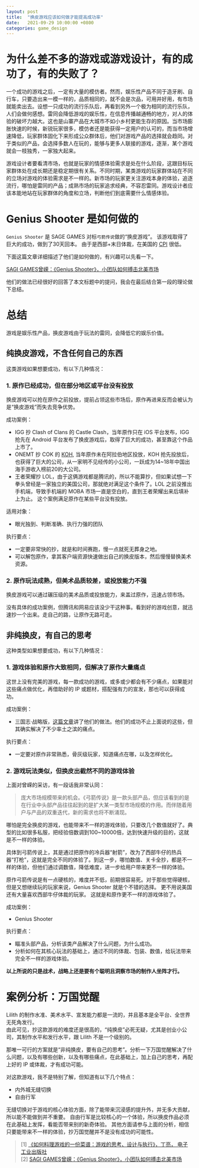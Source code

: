 ```yaml
---
layout: post
title:  "换皮游戏应该如何做才能提高成功率"
date:   2021-09-29 10:00:00 +0800
categories: game_design
---
```


# 为什么差不多的游戏或游戏设计，有的成功了，有的失败了？
一个成功的游戏之后，一定有大量的模仿者。然而，娱乐性产品不同于造牙刷、自行车，只要造出来一模一样的，品质相同的，就不会是次品，可用并好用，有市场就能卖出去。设想一只成功的流行乐队后，再看到另外一个极为相同的流行乐队，人们会做何感想。雷同会降低游戏的娱乐性，在信息传播越通畅的地方，对人的体验的破坏力越大。这也是山寨产品在大城市不如小乡村更能生存的原因。当市场膨胀快速的时候，新锐玩家很多，模仿者还是能获得一定用户的认可的，而当市场增速降低，玩家群体固化下来形成公众群体后，他们对游戏产品的选择就会趋同。对于类似的产品，会选择多数人在玩的，能够与更多人联接的游戏，逐渐，某个游戏就会一枝独秀，一家独大起来。

游戏设计者要看清市场，也就是玩家的情感体验需求是处在什么阶段，这跟目标玩家群体处在成长期还是稳定期很有关系。不同时期，某类游戏的玩家群体站在不同的立场对游戏的体验需求是不一样的。新市场的玩家更关注游戏本身的体验，追逐流行，哪怕是雷同的产品；成熟市场的玩家追求经典，不容忍雷同。游戏设计者应该本能地站在玩家群体的角度和立场，判断他们到底需要什么情感体验。

# Genius Shooter 是如何做的
`Genius Shooter` 是 SAGE GAMES 对标`弓箭传说`做的“换皮游戏”。
该游戏取得了巨大的成功，做到了30天回本。 由于是西部+末日体裁，在美国的 [CPI](https://weibo.com/6622809386/J1MBBgZou?type=comment&sudaref=www.baidu.com) 很低。

下面这篇文章详细描述了他们是如何做的，有兴趣可以先看一下。

[SAGI GAMES曾嵘：《Genius Shooter》，小团队如何搏击北美市场](https://www.gameres.com/881591.html)

他们的做法已经很好的回答了本文标题中的提问，我会在最后结合第一段的理论做下总结。

# 总结
游戏是娱乐性产品，换皮游戏由于玩法的雷同，会降低它的娱乐价值。
## 纯换皮游戏，不含任何自己的东西
这类游戏如果想要成功，有以下几种情况：
### 1. 原作已经成功，但在部分地区或平台没有投放
换皮游戏可以抢在原作之前投放，提前占领这些市场后，原作再进来反而会被认为是“换皮游戏”而失去竞争优势。

成功案例：
* IGG 抄 Clash of Clans 的 Castle Clash，当年原作只在 iOS 平台发布，IGG 抢先在 Android 平台发布了换皮游戏后，取得了巨大的成功，甚至靠这个作品上市了。
* ONEMT 抄 COK 的 [KOH](https://appgallery.huawei.com/#/app/C101337157), 当年原作未在阿拉伯地区投放，KOH 抢先投放后，也获得了巨大的公司，从一家明不见经传的小公司，一跃成为14~18年中国出海手游收入榜前20的大公司。
* 王者荣耀抄 LOL，由于这俩游戏都是腾讯的，所以不能算抄，但如果试想一下拳头曾经是一家独立的美国公司，那就绝对满足这个条件了。LOL 之前没推出手机端，导致手机端的 MOBA 市场一直是空白的，直到王者荣耀出来后填补上为止。 这个案例满足原作在某些平台没有投放。

适用对象：
* 眼光独到、判断准确、执行力强的团队

执行要点：
* 一定要非常快的抄，就是和时间赛跑，慢一点就死无葬身之地。
* 可以解包原作，拿其客户端资源快速做出自己的换皮版本，然后慢慢替换美术资源。

### 2. 原作玩法成熟，但美术品质较差，或投放能力不强
换皮游戏可以通过碾压级的美术品质或投放能力，来盖过原作，迅速占领市场。

没有具体的成功案例，但腾讯和网易应该没少干这种事。看到好的游戏创意，就迅速抄一个出来。走自己的路，让原作无路可走。

## 非纯换皮，有自己的思考
这种类型如果想要成功，有以下几种情况：
### 1. 游戏体验和原作大致相同，但解决了原作大量痛点
这世上没有完美的游戏，每一款成功的游戏，或多或少都会有不少痛点，如果能对这些痛点做优化，再借助好的 IP 或题材，搭配强有力的宣发，那也可以获得成功。

成功案例：
* 三国志·战略版，[这篇文章](http://youxiputao.com/articles/19182)讲了他们的做法。他们的成功不止上面说的这些，但其确实解决了不少率土之滨的痛点。

执行要点：
* 一定要对原作非常熟悉，骨灰级玩家，知道痛点在哪，以及怎样优化。

### 2. 游戏玩法类似，但换皮出截然不同的游戏体验
上面对曾嵘的采访，有一段话我非常认同：
> 庞大市场规模带来的机会。《弓箭传说》是一款头部产品，但应该看到的是在行业中头部产品往往起到的是扩大某一类型市场规模的作用。而伴随着用户与产品的双重迭代，新的需求也将不断涌现。

哪怕是完全换皮的游戏，也能带来不一样的游戏体验，只要改几个数值就好了。典型的比如很多私服，把经验倍数调到100~10000倍，达到快速升级的目的，这就是不一样的体验。

具体到弓箭传说上，其是通过把原作的冷兵器“射箭”，改为了西部牛仔的热兵器“打枪”，这就是完全不同的体验了。到这一步，哪怕数值、关卡全抄，都是不一样的体验，但他们通过调数值，降低难度，进一步给用户带来更不一样的体验。

原作弓箭传说是有一点硬核的，难度并不低，前期很容易死。对于那些觉得硬核，但是又想继续玩的玩家来说，Genius Shooter 就是个不错的选择。
更不用说美国还有大量喜欢西部牛仔体裁的玩家。 这就是和原作更不一样的游戏体验了。

成功案例：
* Genius Shooter

执行要点：
* 瞄准头部产品，分析该类产品解决了什么问题，为什么成功。
* 分析如何在其核心玩法的基础上，通过不同的体裁、包装、数值，给玩法带来完全不一样的游戏体验。

**以上所说的只是战术，战略上还是要有个聪明且洞察市场的制作人坐阵才行。**

# 案例分析：万国觉醒
Lilith 的制作水准、美术水平、宣发能力都是一流的，并且基本是全平台、全世界无死角发行。  
由此可见，抄这款游戏的难度还是很高的，“纯换皮”必死无疑，尤其是创业小公司，其制作水平和发行水平，跟 Lilith 不是一个级别的。

那唯一可行的方案就是“非纯换皮，要有自己的思考”。分析一下万国觉醒解决了什么问题，以及有哪些创新，以及有哪些痛点，在此基础上，加上自己的思考，再配上好的 IP 或体裁，才有成功可能。

对这款游戏，我不是特别了解，但知道有以下几个特点：
* 内外城无缝切换
* 自由行军

无缝切换对于游戏的核心体验方面，除了能带来沉浸感的提升外，并无多大贡献，所以能不能做到并不重要。
自由行军是比较核心的一个体验，所以换皮作品必须在此基础上发挥，看能否带来别的新奇体验。
其他方面请参与上面的分析，相信只要能带来不一样的体验，抄万国觉醒并不是没有成功的可能性。

> [1] [《如何料理游戏的一份菜谱：游戏的思考、设计与执行》，丁亮， 电子工业出版社](http://product.dangdang.com/606927823.html)  
> [2] [SAGI GAMES曾嵘：《Genius Shooter》，小团队如何搏击北美市场](https://www.gameres.com/881591.html)
